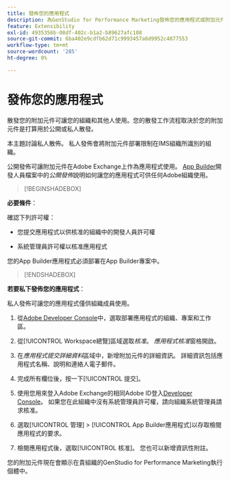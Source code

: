 ```yaml
---
title: 發佈您的應用程式
description: 為GenStudio for Performance Marketing發佈您的應用程式或附加元件。
feature: Extensibility
exl-id: 4935356b-08df-402c-b1a2-b89627afc188
source-git-commit: 6ba402e9cdfb62d71c9993457a6d9952c4877553
workflow-type: tm+mt
source-wordcount: '285'
ht-degree: 0%

---
```


# 發佈您的應用程式

散發您的附加元件可讓您的組織和其他人使用。您的散發工作流程取決於您的附加元件是打算用於公開或私人散發。

本主題討論私人散佈。 私人發佈會將附加元件部署限制在IMS組織所識別的組織。

公開發佈可讓附加元件在Adobe Exchange上作為應用程式使用。 [App Builder](https://developer.adobe.com/app-builder/docs/guides/distribution/public/)開發人員檔案中的&#x200B;_公開發佈_&#x200B;說明如何讓您的應用程式可供任何Adobe組織使用。

>[!BEGINSHADEBOX]

**必要條件**：

確認下列許可權：

* 您提交應用程式以供核准的組織中的開發人員許可權

* 系統管理員許可權以核准應用程式

您的App Builder應用程式必須部署在App Builder專案中。

>[!ENDSHADEBOX]

**若要私下發佈您的應用程式**：

私人發佈可讓您的應用程式僅供組織成員使用。

1. 從[Adobe Developer Console](https://developer.adobe.com/console/)中，選取部署應用程式的組織、專案和工作區。

1. 從[!UICONTROL Workspace總覽]區域選取&#x200B;_核准_。 _應用程式核准_&#x200B;窗格開啟。

1. 在&#x200B;_應用程式提交詳細資料_&#x200B;區域中，新增附加元件的詳細資訊。 詳細資訊包括應用程式名稱、說明和連絡人電子郵件。

1. 完成所有欄位後，按一下[!UICONTROL 提交]。

1. 使用您用來登入Adobe Exchange的相同Adobe ID登入[Developer Console](https://exchange.adobe.com/)。 如果您在此組織中沒有系統管理員許可權，請向組織系統管理員請求核准。

1. 選取[!UICONTROL 管理] > [!UICONTROL App Builder應用程式]以存取檢閱應用程式的要求。

1. 檢閱應用程式後，選取[!UICONTROL 核准]。 您也可以新增資訊性附註。

您的附加元件現在會顯示在貴組織的GenStudio for Performance Marketing執行個體中。
